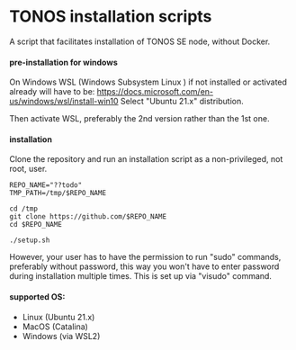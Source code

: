 # TONOS installation scripts

A script that facilitates installation of TONOS SE node, without Docker.


#### pre-installation for windows

On Windows WSL (Windows Subsystem Linux ) if not installed or activated already will have to be: https://docs.microsoft.com/en-us/windows/wsl/install-win10
Select "Ubuntu 21.x" distribution.

Then activate WSL, preferably the 2nd version rather than the 1st one.

#### installation

Clone the repository and run an installation script as a non-privileged, not root, user.

```
REPO_NAME="??todo"
TMP_PATH=/tmp/$REPO_NAME

cd /tmp
git clone https://github.com/$REPO_NAME
cd $REPO_NAME

./setup.sh
```

However, your user has to have the permission to run "sudo" commands, preferably without password, this way you won't have to enter password during installation multiple times. This is set up via "visudo" command.


#### supported OS:

  * Linux (Ubuntu 21.x)
  * MacOS (Catalina)
  * Windows (via WSL2)
